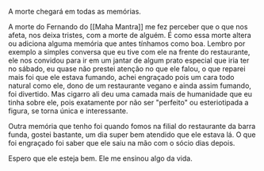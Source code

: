 
 
A morte chegará em todas as memórias. 


A morte do Fernando do [[Maha Mantra]] me fez perceber que o que nos afeta, nos deixa tristes, com a morte de alguém. É como essa morte altera ou adiciona alguma memória que antes tínhamos como boa. Lembro por exemplo a simples conversa que eu tive com ele na frente do restaurante, ele nos convidou para ir em um jantar de algum prato especial que iria ter no sábado, eu quase não prestei atenção no que ele falou, o que reparei mais foi que ele estava fumando, achei engraçado pois um cara todo natural como ele, dono de um restaurante vegano e ainda assim fumando, foi divertido.  Mas cigarro ali deu uma camada mais de humanidade que eu tinha sobre ele, pois exatamente por não ser "perfeito" ou esteriotipada  a figura, se torna única e interessante.

Outra memória que tenho foi quando fomos na filial do  restaurante  da barra funda, gostei bastante, um dia super bem atendido que ele estava lá.  O que foi engraçado  foi saber que ele saiu na mão com o sócio dias depois.

Espero que ele esteja bem. Ele me ensinou algo da vida.